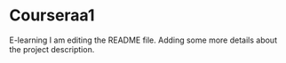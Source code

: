 # Courseraa1
E-learning
I am editing the README file. Adding some more details about the project description.

